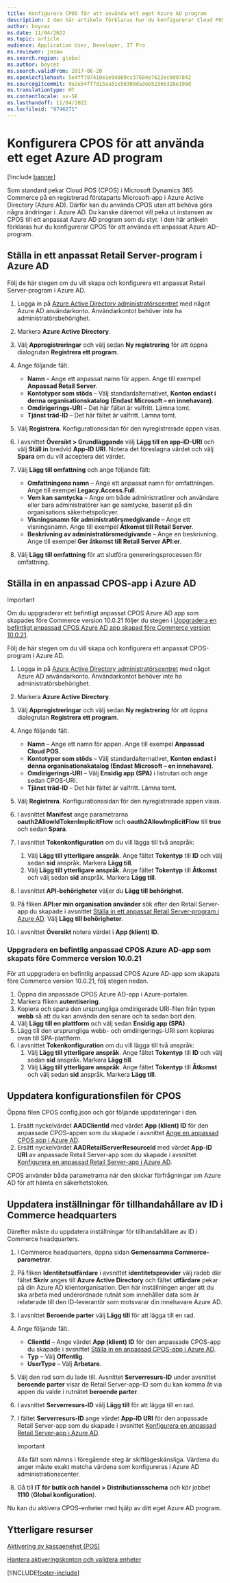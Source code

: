 ```yaml
---
title: Konfigurera CPOS för att använda ett eget Azure AD program
description: I den här artikeln förklaras hur du konfigurerar Cloud POS (CPOS) för att använda ett anpassat Azure Active Directory (Azure AD) program.
author: boycez
ms.date: 11/04/2022
ms.topic: article
audience: Application User, Developer, IT Pro
ms.reviewer: josaw
ms.search.region: global
ms.author: boycez
ms.search.validFrom: 2017-06-20
ms.openlocfilehash: 5e4ff797410e1e94869cc37684e7622ec0d97842
ms.sourcegitcommit: 9e2e54ff7d15aa51e58309da3eb52366328e199d
ms.translationtype: HT
ms.contentlocale: sv-SE
ms.lasthandoff: 11/04/2022
ms.locfileid: "9746271"
---
```

# <a name="configure-cpos-to-use-a-custom-azure-ad-app"></a>Konfigurera CPOS för att använda ett eget Azure AD program

[!include [banner](includes/banner.md)]

Som standard pekar Cloud POS (CPOS) i Microsoft Dynamics 365 Commerce på en registrerad förstaparts Microsoft-app i Azure Active Directory (Azure AD). Därför kan du använda CPOS utan att behöva göra några ändringar i .Azure AD. Du kanske däremot vill peka ut instansen av CPOS till ett anpassat Azure AD program som du styr. I den här artikeln förklaras hur du konfigurerar CPOS för att använda ett anpassat Azure AD-program.

## <a name="set-up-a-custom-retail-server-app-in-azure-ad"></a>Ställa in ett anpassat Retail Server-program i Azure AD

Följ de här stegen om du vill skapa och konfigurera ett anpassat Retail Server-program i Azure AD.

1. Logga in på [Azure Active Directory administratörscentret](https://aad.portal.azure.com) med något Azure AD användarkonto. Användarkontot behöver inte ha administratörsbehörighet.
1. Markera **Azure Active Directory**.
1. Välj **Appregistreringar** och välj sedan **Ny registrering** för att öppna dialogrutan **Registrera ett program**.
1. Ange följande fält.

    - **Namn** – Ange ett anpassat namn för appen. Ange till exempel **Anpassad Retail Server**.
    - **Kontotyper som stöds** – Välj standardalternativet, **Konton endast i denna organisationskatalog (Endast Microsoft – en innehavare)**.
    - **Omdirigerings-URI** – Det här fältet är valfritt. Lämna tomt.
    - **Tjänst träd-ID** – Det här fältet är valfritt. Lämna tomt.
    
1. Välj **Registrera**. Konfigurationssidan för den nyregistrerade appen visas.
1. I avsnittet **Översikt \> Grundläggande** välj **Lägg till en app-ID-URI** och välj **Ställ in** bredvid **App-ID URI**. Notera det föreslagna värdet och välj **Spara** om du vill acceptera det värdet. 
1. Välj **Lägg till omfattning** och ange följande fält:

    - **Omfattningens namn** – Ange ett anpassat namn för omfattningen. Ange till exempel **Legacy.Access.Full**.
    - **Vem kan samtycka** – Ange om både administratörer och användare eller bara administratörer kan ge samtycke, baserat på din organisations säkerhetspolicyer.
    - **Visningsnamn för administratörsmedgivande** – Ange ett visningsnamn. Ange till exempel **Åtkomst till Retail Server**.
    - **Beskrivning av administratörsmedgivande** – Ange en beskrivning. Ange till exempel **Ger åtkomst till Retail Server API:er**.

1. Välj **Lägg till omfattning** för att slutföra genereringsprocessen för omfattning.

## <a name="set-up-a-custom-cpos-app-in-azure-ad"></a>Ställa in en anpassad CPOS-app i Azure AD

> [!IMPORTANT]
> Om du uppgraderar ett befintligt anpassat CPOS Azure AD app som skapades före Commerce version 10.0.21 följer du stegen i [Uppgradera en befintligt anpassad CPOS Azure AD app skapad före Commerce version 10.0.21](#upgrade-an-existing-custom-cpos-azure-ad-app-created-before-commerce-version-10021).

Följ de här stegen om du vill skapa och konfigurera ett anpassat CPOS-program i Azure AD.

1. Logga in på [Azure Active Directory administratörscentret](https://aad.portal.azure.com) med något Azure AD användarkonto. Användarkontot behöver inte ha administratörsbehörighet.
1. Markera **Azure Active Directory**.
1. Välj **Appregistreringar** och välj sedan **Ny registrering** för att öppna dialogrutan **Registrera ett program**.
1. Ange följande fält.

    - **Namn** – Ange ett namn för appen. Ange till exempel **Anpassad Cloud POS**.
    - **Kontotyper som stöds** – Välj standardalternativet, **Konton endast i denna organisationskatalog (Endast Microsoft – en innehavare)**.
    - **Omdirigerings-URI** – Välj **Ensidig app (SPA)** i listrutan och ange sedan CPOS-URI.
    - **Tjänst träd-ID** – Det här fältet är valfritt. Lämna tomt.

1. Välj **Registrera**. Konfigurationssidan för den nyregistrerade appen visas.
1. I avsnittet **Manifest** ange parametrarna **oauth2AllowIdTokenImplicitFlow** och **oauth2AllowImplicitFlow** till **true** och sedan **Spara**.
1. I avsnittet **Tokenkonfiguration** om du vill lägga till två anspråk:

    1. Välj **Lägg till ytterligare anspråk**. Ange fältet **Tokentyp** till **ID** och välj sedan **sid** anspråk. Markera **Lägg till**.
    1. Välj **Lägg till ytterligare anspråk**. Ange fältet **Tokentyp** till **Åtkomst** och välj sedan **sid** anspråk. Markera **Lägg till**.

1. I avsnittet **API-behörigheter** väljer du **Lägg till behörighet**.
1. På fliken **API:er min organisation använder** sök efter den Retail Server-app du skapade i avsnittet [Ställa in ett anpassat Retail Server-program i Azure AD](#set-up-a-custom-retail-server-app-in-azure-ad). Välj **Lägg till behörigheter**.
1. I avsnittet **Översikt** notera värdet i **App (klient) ID**.

### <a name="upgrade-an-existing-custom-cpos-azure-ad-app-created-before-commerce-version-10021"></a>Uppgradera en befintlig anpassad CPOS Azure AD-app som skapats före Commerce version 10.0.21

För att uppgradera en befintlig anpassad CPOS Azure AD-app som skapats före Commerce version 10.0.21, följ stegen nedan. 

1. Öppna din anpassade CPOS Azure AD-app i Azure-portalen.
1. Markera fliken **autentisering**.
1. Kopiera och spara den ursprungliga omdirigerade URI-filen från typen **webb** så att du kan använda den senare och ta sedan bort den.
1. Välj **Lägg till en plattform** och välj sedan **Ensidig app (SPA)**.
1. Lägg till den ursprungliga webb- och omdirigerings-URI som kopieras ovan till SPA-plattform.
1. I avsnittet **Tokenkonfiguration** om du vill lägga till två anspråk:
    1. Välj **Lägg till ytterligare anspråk**. Ange fältet **Tokentyp** till **ID** och välj sedan **sid** anspråk. Markera **Lägg till**.
    1. Välj **Lägg till ytterligare anspråk**. Ange fältet **Tokentyp** till **Åtkomst** och välj sedan **sid** anspråk. Markera **Lägg till**.

## <a name="update-the-cpos-configuration-file"></a>Uppdatera konfigurationsfilen för CPOS

Öppna filen CPOS config.json och gör följande uppdateringar i den.

1. Ersätt nyckelvärdet **AADClientId** med värdet **App (klient) ID** för den anpassade CPOS-appen som du skapade i avsnittet [Ange en anpassad CPOS app i Azure AD](#set-up-a-custom-cpos-app-in-azure-ad).
1. Ersätt nyckelvärdet **AADRetailServerResourceId** med värdet **App-ID URI** av anpassade Retail Server-app som du skapade i avsnittet [Konfigurera en anpassad Retail Server-app i Azure AD](#set-up-a-custom-retail-server-app-in-azure-ad).

CPOS använder båda parametrarna när den skickar förfrågningar om Azure AD för att hämta en säkerhetstoken.

## <a name="update-identity-providers-settings-in-commerce-headquarters"></a>Uppdatera inställningar för tillhandahållare av ID i Commerce headquarters

Därefter måste du uppdatera inställningar för tillhandahållare av ID i Commerce headquarters.

1. I Commerce headquarters, öppna sidan **Gemensamma Commerce-parametrar**.
1. På fliken **Identitetsutfärdare** i avsnittet **identitetsprovider** välj radeb där fältet **Skriv** anges till **Azure Active Directory** och fältet **utfärdare** pekar på din Azure AD klientorganisation. Den här inställningen anger att du ska arbeta med underordnade rutnät som innehåller data som är relaterade till den ID-leverantör som motsvarar din innehavare Azure AD.
1. I avsnittet **Beroende parter** välj **Lägg till** för att lägga till en rad.
1. Ange följande fält.

    - **ClientId** – Ange värdet **App (klient) ID** för den anpassade CPOS-app du skapade i avsnittet [Ställa in en anpassad CPOS-app i Azure AD](#set-up-a-custom-cpos-app-in-azure-ad).
    - **Typ** – Välj **Offentlig**.
    - **UserType** – Välj **Arbetare**.

1. Välj den rad som du lade till. Avsnittet **Serverresurs-ID** under avsnittet **beroende parter** visar de Retail Server-app-ID som du kan komma åt via appen du valde i rutnätet **beroende parter**.
1. I avsnittet **Serverresurs-ID** välj **Lägg till** för att lägga till en rad.
1. I fältet **Serverresurs-ID** ange värdet **App-ID URI** för den anpassade Retail Server-app som du skapade i avsnittet [Konfigurera en anpassad Retail Server-app i Azure AD](#set-up-a-custom-retail-server-app-in-azure-ad).

    > [!IMPORTANT]
    > Alla fält som nämns i föregående steg är skiftlägeskänsliga. Värdena du anger måste exakt matcha värdena som konfigureras i Azure AD administrationscenter.

1. Gå till **IT för butik och handel \> Distributionsschema** och kör jobbet **1110** (**Global konfiguration**).

Nu kan du aktivera CPOS-enheter med hjälp av ditt eget Azure AD program.

## <a name="additional-resources"></a>Ytterligare resurser

[Aktivering av kassaenehet (POS)](dev-itpro/retail-device-activation.md)

[Hantera aktiveringskonton och validera enheter](set-up-activation-accounts-validate-devices-hq.md)

[!INCLUDE[footer-include](../includes/footer-banner.md)]
